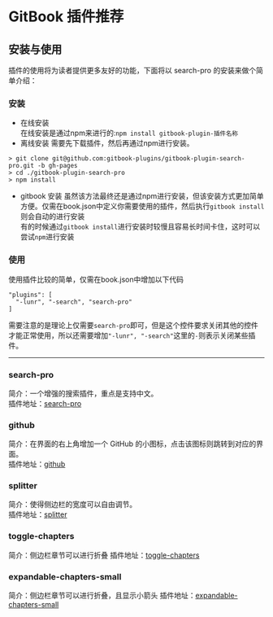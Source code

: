 # GitBook 插件推荐
## 安装与使用
插件的使用将为读者提供更多友好的功能，下面将以 search-pro 的安装来做个简单介绍：
### 安装
* 在线安装  
在线安装是通过npm来进行的:`npm install gitbook-plugin-插件名称`
* 离线安装
需要先下载插件，然后再通过npm进行安装。
```
> git clone git@github.com:gitbook-plugins/gitbook-plugin-search-pro.git -b gh-pages
> cd ./gitbook-plugin-search-pro
> npm install
```
* gitbook 安装
虽然该方法最终还是通过npm进行安装，但该安装方式更加简单方便。仅需在book.json中定义你需要使用的插件，然后执行`gitbook install`则会自动的进行安装  
有的时候通过`gitbook install`进行安装时较慢且容易长时间卡住，这时可以尝试`npm`进行安装

### 使用
使用插件比较的简单，仅需在book.json中增加以下代码
```
"plugins": [
  "-lunr", "-search", "search-pro"
]
```
需要注意的是理论上仅需要`search-pro`即可，但是这个控件要求关闭其他的控件才能正常使用，所以还需要增加`"-lunr", "-search"`这里的`-`则表示关闭某些插件。

---
### search-pro
简介：一个增强的搜索插件，重点是支持中文。  
插件地址：[search-pro](https://plugins.gitbook.com/plugin/search-pro)
### github
简介：在界面的右上角增加一个 GitHub 的小图标，点击该图标则跳转到对应的界面。  
插件地址：[github](https://plugins.gitbook.com/plugin/github)
### splitter
简介：使得侧边栏的宽度可以自由调节。  
插件地址：[splitter](https://plugins.gitbook.com/plugin/splitter)
### toggle-chapters
简介：侧边栏章节可以进行折叠
插件地址：[toggle-chapters](https://plugins.gitbook.com/plugin/toggle-chapters)
### expandable-chapters-small
简介：侧边栏章节可以进行折叠，且显示小箭头
插件地址：[expandable-chapters-small](https://plugins.gitbook.com/plugin/expandable-chapters-small)
